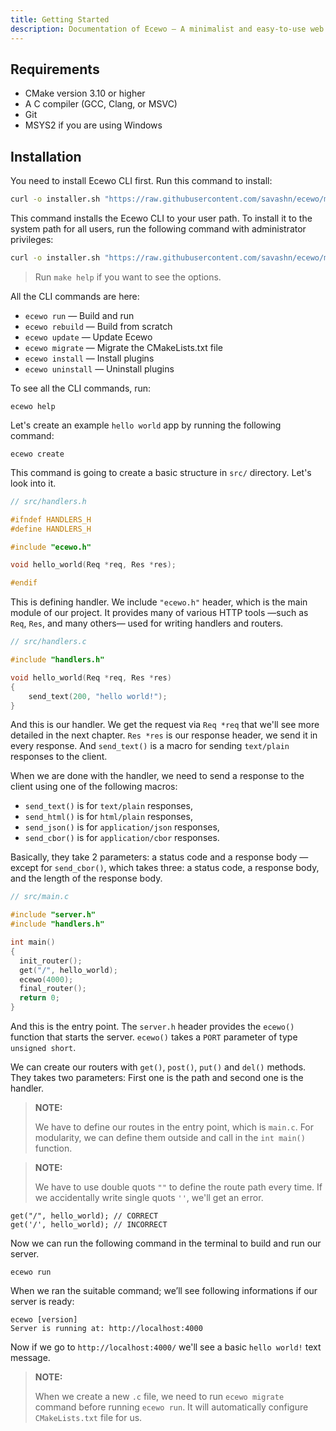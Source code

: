 ```yaml
---
title: Getting Started
description: Documentation of Ecewo — A minimalist and easy-to-use web framework for C
---
```


## Requirements

- CMake version 3.10 or higher
- A C compiler (GCC, Clang, or MSVC)
- Git
- MSYS2 if you are using Windows

## Installation

You need to install Ecewo CLI first. Run this command to install:

```bash
curl -o installer.sh "https://raw.githubusercontent.com/savashn/ecewo/main/installer.sh" && chmod +x installer.sh && ./installer.sh
```

This command installs the Ecewo CLI to your user path. To install it to the system path for all users, run the following command with administrator privileges:

```bash
curl -o installer.sh "https://raw.githubusercontent.com/savashn/ecewo/main/installer.sh" && chmod +x installer.sh && ./installer.sh --admin
```

> Run `make help` if you want to see the options.

All the CLI commands are here:

- `ecewo run`       — Build and run
- `ecewo rebuild`   — Build from scratch
- `ecewo update`    — Update Ecewo
- `ecewo migrate`   — Migrate the CMakeLists.txt file
- `ecewo install`   — Install plugins
- `ecewo uninstall` — Uninstall plugins

To see all the CLI commands, run:

```
ecewo help
```

Let's create an example `hello world` app by running the following command:

```
ecewo create
```

This command is going to create a basic structure in `src/` directory. Let's look into it.

```c
// src/handlers.h

#ifndef HANDLERS_H
#define HANDLERS_H

#include "ecewo.h"

void hello_world(Req *req, Res *res);

#endif
```

This is defining handler. We include `"ecewo.h"` header, which is the main module of our project. It provides many of various HTTP tools —such as `Req`, `Res`, and many others— used for writing handlers and routers.

```c
// src/handlers.c

#include "handlers.h"

void hello_world(Req *req, Res *res)
{
    send_text(200, "hello world!");
}
```

And this is our handler. We get the request via `Req *req` that we'll see more detailed in the next chapter. `Res *res` is our response header, we send it in every response. And `send_text()` is a macro for sending `text/plain` responses to the client.

When we are done with the handler, we need to send a response to the client using one of the following macros:
- `send_text()` is for `text/plain` responses,
- `send_html()` is for `html/plain` responses,
- `send_json()` is for `application/json` responses,
- `send_cbor()` is for `application/cbor` responses.

Basically, they take 2 parameters: a status code and a response body — except for `send_cbor()`, which takes three: a status code, a response body, and the length of the response body.

```c
// src/main.c

#include "server.h"
#include "handlers.h"

int main()
{
  init_router();
  get("/", hello_world);
  ecewo(4000);
  final_router();
  return 0;
}
```

And this is the entry point. The `server.h` header provides the `ecewo()` function that starts the server. `ecewo()` takes a `PORT` parameter of type `unsigned short`.

We can create our routers with `get()`, `post()`, `put()` and `del()` methods. They takes two parameters: First one is the path and second one is the handler.

> **NOTE:**
>
> We have to define our routes in the entry point, which is `main.c`. For modularity, we can define them outside and call in the `int main()` function.

> **NOTE:**
>
>  We have to use double quots `""` to define the route path every time. If we accidentally write single quots `''`, we'll get an error.

```
get("/", hello_world); // CORRECT
get('/', hello_world); // INCORRECT
```

Now we can run the following command in the terminal to build and run our server.

```
ecewo run
```

When we ran the suitable command; we’ll see following informations if our server is ready:

```
ecewo [version]
Server is running at: http://localhost:4000
```

Now if we go to `http://localhost:4000/` we'll see a basic `hello world!` text message.

> **NOTE:**
>
> When we create a new `.c` file, we need to run `ecewo migrate` command before running `ecewo run`. It will automatically configure `CMakeLists.txt` file for us.
